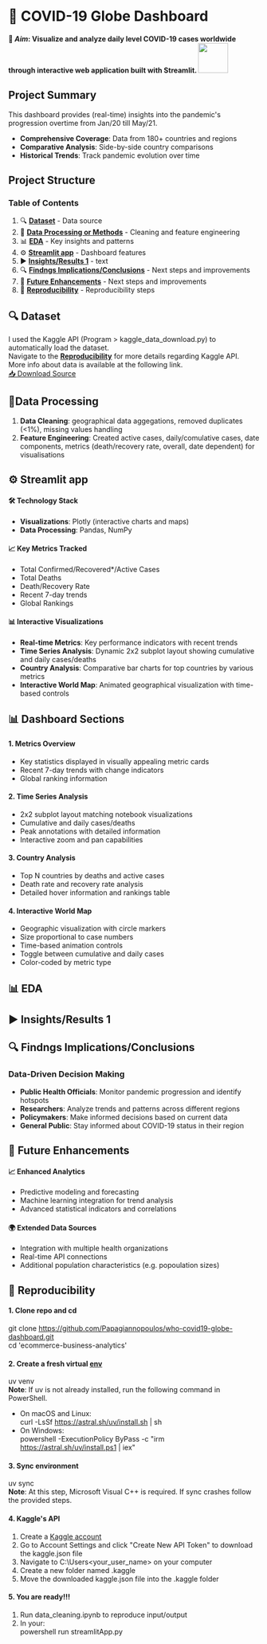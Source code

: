 # 🦠 **COVID-19 Globe Dashboard** 
#### 🎯 ***Aim***: Visualize and analyze daily level COVID-19 cases worldwide through interactive web application built with **Streamlit**. <img src="https://streamlit.io/images/brand/streamlit-logo-secondary-colormark-darktext.png" width="60"/>  

## Project Summary 
This dashboard provides (real-time) insights into the pandemic's progression overtime from Jan/20 till May/21.
- **Comprehensive Coverage**: Data from 180+ countries and regions
- **Comparative Analysis**: Side-by-side country comparisons
- **Historical Trends**: Track pandemic evolution over time

## Project Structure

### Table of Contents
1. 🔍 **[ Dataset](#-dataset)** - Data source  
2. 🧹 **[ Data Processing or Methods](#data-processing)** - Cleaning and feature engineering  
3. 📊 **[ EDA](#-eda)** - Key insights and patterns  
4. ⚙️ **[ Streamlit app](#%EF%B8%8F-streamlit-app)** - Dashboard features  
5. ▶️ **[ Insights/Results 1](#%EF%B8%8F-insightsresults-1)** - text  
6. 🔍 **[ Findngs Implications/Conclusions](#-findngs-Implications/Conclusions)** - Next steps and improvements  
7. 🚀 **[ Future Enhancements](#-future-enhancements)** - Next steps and improvements  
8. 🔁 **[ Reproducibility](#-reproducibility)** - Reproducibility steps  

## 🔍 Dataset 
I used the Kaggle API (Program > kaggle_data_download.py) to automatically load the dataset.  
Navigate to the **[ Reproducibility](#-reproducibility)** for more details regarding Kaggle API.  
More info about data is available at the following link.  
	[📥 Download Source](https://www.kaggle.com/datasets/sudalairajkumar/novel-corona-virus-2019-dataset)

## 🧹Data Processing
1) **Data Cleaning**: geographical data aggegations, removed duplicates (<1%), missing values handling  
2) **Feature Engineering**: Created active cases, daily/comulative cases, date components, metrics (death/recovery rate, overall, date dependent) for visualisations  

## ⚙️ Streamlit app
#### 🛠️ Technology Stack
- **Visualizations**: Plotly (interactive charts and maps)
- **Data Processing**: Pandas, NumPy

#### 📈 Key Metrics Tracked
- Total Confirmed/Recovered*/Active Cases
- Total Deaths
- Death/Recovery Rate
- Recent 7-day trends
- Global Rankings

#### 📊 Interactive Visualizations
- **Real-time Metrics**: Key performance indicators with recent trends
- **Time Series Analysis**: Dynamic 2x2 subplot layout showing cumulative and daily cases/deaths
- **Country Analysis**: Comparative bar charts for top countries by various metrics
- **Interactive World Map**: Animated geographical visualization with time-based controls

## 📊 Dashboard Sections

#### 1. Metrics Overview
- Key statistics displayed in visually appealing metric cards
- Recent 7-day trends with change indicators
- Global ranking information

#### 2. Time Series Analysis
- 2x2 subplot layout matching notebook visualizations
- Cumulative and daily cases/deaths
- Peak annotations with detailed information
- Interactive zoom and pan capabilities

#### 3. Country Analysis
- Top N countries by deaths and active cases
- Death rate and recovery rate analysis
- Detailed hover information and rankings table

#### 4. Interactive World Map
- Geographic visualization with circle markers
- Size proportional to case numbers
- Time-based animation controls
- Toggle between cumulative and daily cases
- Color-coded by metric type

## 📊 EDA


## ▶️ Insights/Results 1


## 🔍 Findngs Implications/Conclusions
### Data-Driven Decision Making
- **Public Health Officials**: Monitor pandemic progression and identify hotspots
- **Researchers**: Analyze trends and patterns across different regions
- **Policymakers**: Make informed decisions based on current data
- **General Public**: Stay informed about COVID-19 status in their region

## 🚀 Future Enhancements

#### 📈 Enhanced Analytics
- Predictive modeling and forecasting
- Machine learning integration for trend analysis
- Advanced statistical indicators and correlations

#### 🌍 Extended Data Sources
- Integration with multiple health organizations
- Real-time API connections
- Additional population characteristics (e.g. popoulation sizes)

## 🔁 Reproducibility
#### 1. Clone repo and cd
git clone https://github.com/Papagiannopoulos/who-covid19-globe-dashboard.git   
cd 'ecommerce-business-analytics'

#### 2. Create a fresh virtual [env](https://github.com/astral-sh/uv)
uv venv  
**Note**: If uv is not already installed, run the following command in PowerShell.  
- On macOS and Linux:  
curl -LsSf https://astral.sh/uv/install.sh | sh  
- On Windows:  
powershell -ExecutionPolicy ByPass -c "irm https://astral.sh/uv/install.ps1 | iex"

#### 3. Sync environment
uv sync  
**Note**: At this step, Microsoft Visual C++ is required. If sync crashes follow the provided steps.

#### 4. Kaggle's API  
1) Create a [Kaggle account](https://www.kaggle.com)  
2) Go to Account Settings and click "Create New API Token" to download the kaggle.json file  
3) Navigate to C:\Users\<your_user_name> on your computer  
4) Create a new folder named .kaggle  
5) Move the downloaded kaggle.json file into the .kaggle folder

#### 5. You are ready!!!  
1) Run data_cleaning.ipynb to reproduce input/output  
2) In your:  
powershell run streamlitApp.py